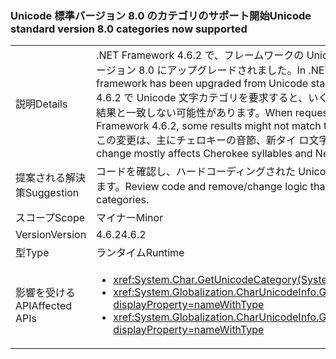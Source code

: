 ### <a name="unicode-standard-version-80-categories-now-supported"></a><span data-ttu-id="8bd02-101">Unicode 標準バージョン 8.0 のカテゴリのサポート開始</span><span class="sxs-lookup"><span data-stu-id="8bd02-101">Unicode standard version 8.0 categories now supported</span></span>

|   |   |
|---|---|
|<span data-ttu-id="8bd02-102">説明</span><span class="sxs-lookup"><span data-stu-id="8bd02-102">Details</span></span>|<span data-ttu-id="8bd02-103">.NET Framework 4.6.2 で、フレームワークの Unicode データが Unicode 標準バージョン 6.3 からバージョン 8.0 にアップグレードされました。</span><span class="sxs-lookup"><span data-stu-id="8bd02-103">In .NET Framework 4.6.2, Unicode data in the framework has been upgraded from Unicode standard version 6.3 to version 8.0.</span></span>  <span data-ttu-id="8bd02-104">.NET Framework 4.6.2 で Unicode 文字カテゴリを要求すると、いくつかの結果が以前の .NET Framework バージョンの結果と一致しない可能性があります。</span><span class="sxs-lookup"><span data-stu-id="8bd02-104">When requesting Unicode character category in .NET Framework 4.6.2, some results might not match the results in previous .NET Framework versions.</span></span>  <span data-ttu-id="8bd02-105">この変更は、主にチェロキーの音節、新タイ ロ文字の母音記号および声調記号に影響します。</span><span class="sxs-lookup"><span data-stu-id="8bd02-105">This change mostly affects Cherokee syllables and New Tai Lue vowels signs and tone marks.</span></span>|
|<span data-ttu-id="8bd02-106">提案される解決策</span><span class="sxs-lookup"><span data-stu-id="8bd02-106">Suggestion</span></span>|<span data-ttu-id="8bd02-107">コードを確認し、ハードコーディングされた Unicode 文字カテゴリに依存するロジックを削除/変更します。</span><span class="sxs-lookup"><span data-stu-id="8bd02-107">Review code and remove/change logic that depends on hard-coded Unicode character categories.</span></span>|
|<span data-ttu-id="8bd02-108">スコープ</span><span class="sxs-lookup"><span data-stu-id="8bd02-108">Scope</span></span>|<span data-ttu-id="8bd02-109">マイナー</span><span class="sxs-lookup"><span data-stu-id="8bd02-109">Minor</span></span>|
|<span data-ttu-id="8bd02-110">Version</span><span class="sxs-lookup"><span data-stu-id="8bd02-110">Version</span></span>|<span data-ttu-id="8bd02-111">4.6.2</span><span class="sxs-lookup"><span data-stu-id="8bd02-111">4.6.2</span></span>|
|<span data-ttu-id="8bd02-112">型</span><span class="sxs-lookup"><span data-stu-id="8bd02-112">Type</span></span>|<span data-ttu-id="8bd02-113">ランタイム</span><span class="sxs-lookup"><span data-stu-id="8bd02-113">Runtime</span></span>|
|<span data-ttu-id="8bd02-114">影響を受ける API</span><span class="sxs-lookup"><span data-stu-id="8bd02-114">Affected APIs</span></span>|<ul><li><xref:System.Char.GetUnicodeCategory(System.Char)?displayProperty=nameWithType></li><li><xref:System.Globalization.CharUnicodeInfo.GetUnicodeCategory(System.Char)?displayProperty=nameWithType></li><li><xref:System.Globalization.CharUnicodeInfo.GetUnicodeCategory(System.String,System.Int32)?displayProperty=nameWithType></li></ul>|

